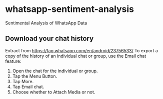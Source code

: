 # whatsapp-sentiment-analysis
Sentimental Analysis of WhatsApp Data

## Download your chat history
Extract from https://faq.whatsapp.com/en/android/23756533/
To export a copy of the history of an individual chat or group, use the Email chat feature:
1. Open the chat for the individual or group.
2. Tap the Menu Button.
3. Tap More.
4. Tap Email chat.
5. Choose whether to Attach Media or not.
